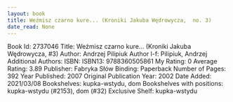 ```yaml
---
layout: book
title: Weźmisz czarno kure... (Kroniki Jakuba Wędrowycza,  no. 3)
date_read: None
---
```


Book Id: 2737046
Title: Weźmisz czarno kure... (Kroniki Jakuba Wędrowycza, #3)
Author: Andrzej Pilipiuk
Author l-f: Pilipiuk, Andrzej
Additional Authors: 
ISBN: 
ISBN13: 9788360505861
My Rating: 0
Average Rating: 3.89
Publisher: Fabryka Słów
Binding: Paperback
Number of Pages: 392
Year Published: 2007
Original Publication Year: 2002
Date Added: 2021/03/08
Bookshelves: kupka-wstydu, dom
Bookshelves with positions: kupka-wstydu (#2153), dom (#32)
Exclusive Shelf: kupka-wstydu

